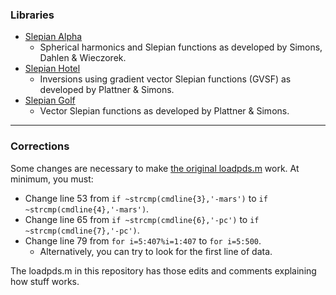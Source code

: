 ### Libraries

* [Slepian Alpha](https://github.com/csdms-contrib/slepian_alpha)
	* Spherical harmonics and Slepian functions as developed by Simons, Dahlen & Wieczorek.
* [Slepian Hotel](https://github.com/csdms-contrib/slepian_hotel)
	* Inversions using gradient vector Slepian functions (GVSF) as developed by Plattner & Simons.
* [Slepian Golf](https://github.com/csdms-contrib/slepian_golf)
	* Vector Slepian functions as developed by Plattner & Simons.

---
### Corrections

Some changes are necessary to make [the original loadpds.m](https://github.com/csdms-contrib/slepian_hotel/blob/master/MGS/loadpds.m) work. At minimum, you must:

* Change line 53 from `if ~strcmp(cmdline{3},'-mars')` to `if ~strcmp(cmdline{4},'-mars')`.
* Change line 65 from `if ~strcmp(cmdline{6},'-pc')` to `if ~strcmp(cmdline{7},'-pc')`.
* Change line 79 from `for i=5:407%i=1:407` to `for i=5:500`. 
	* Alternatively, you can try to look for the first line of data.

The loadpds.m in this repository has those edits and comments explaining how stuff works.

